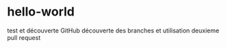 # hello-world
test et découverte GitHub
découverte des branches et utilisation
deuxieme pull request
